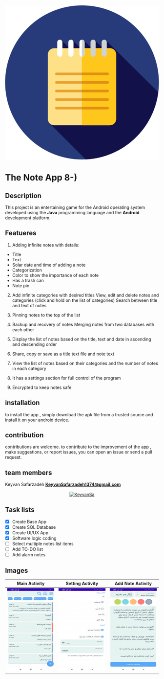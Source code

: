 ![Logo](app/src/main/res/drawable/logo.png)
# The Note App 8-)

## Description
This project is an entertaining game for the Android operating system developed using the **Java** programming language and the **Android** development platform.

## Featueres

1. Adding infinite notes with details:
* Title
* Text
* Solar date and time of adding a note
* Categorization
* Color to show the importance of each note
* Has a trash can
* Note pin

2. Add infinite categories with desired titles
   View, edit and delete notes and categories (click and hold on the list of categories)
   Search between title and text of notes

3. Pinning notes to the top of the list

4. Backup and recovery of notes
   Merging notes from two databases with each other

5. Display the list of notes based on the title, text and date in ascending and descending order

6. Share, copy or save as a title text file and note text

7. View the list of notes based on their categories and the number of notes in each category

8. It has a settings section for full control of the program

9. Encrypted to keep notes safe

## installation
to install the app , simply download the apk file from a trusted source and install it on your android device.

## contribution
contributions are welcome. to contribute to the improvement of the app , make suggestions, or report issues, you can open an issue or send a pull request.

## team members
Keyvan Safarzadeh
**KeyvanSafarzadeh1374@gmail.com**
<p align="center">
<a href="https://instagram.com/ebookline1393" target="blank"><img align="center" src="https://raw.githubusercontent.com/rahuldkjain/github-profile-readme-generator/master/src/images/icons/Social/instagram.svg" alt="KeyvanSa" height="30" width="40"/>
</a>

## Task lists
- [x] Create Base App
- [x] Create SQL Database
- [x] Create UI/UX App
- [x] Software logic coding
- [ ] Select multiple notes list items
- [ ] Add TO-DO list
- [ ] Add alarm notes

## Images

| Main Activity| Setting Activity| Add Note Activity|
| :---: |:----:| :----:|
| ![Main](images/MainActivity.png)     | ![Settings](images/SettingsActivity.png) | ![Note](images/AddNoteActivity.png) |
